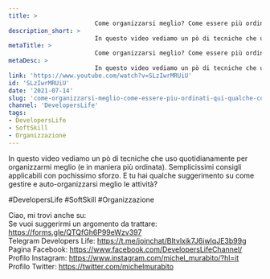```yaml
---
title: > 
                        Come organizzarsi meglio? Come essere più ordinati? Qui qualche consiglio base!
description_short: > 
                        In questo video vediamo un pò di tecniche che uso quotidianamente per organizzarmi meglio (e in maniera più ordinata).
metaTitle: > 
                        Come organizzarsi meglio? Come essere più ordinati? Qui qualche consiglio base!
metaDesc: > 
                        In questo video vediamo un pò di tecniche che uso quotidianamente per organizzarmi meglio (e in maniera più ordinata).
link: 'https://www.youtube.com/watch?v=SLzIwrMRUiU'
id: 'SLzIwrMRUiU'
date: '2021-07-14'
slug: 'come-organizzarsi-meglio-come-essere-piu-ordinati-qui-qualche-consiglio-base'
channel: 'DevelopersLife'
tags: 
- DevelopersLife
- SoftSkill
- Organizzazione
---
```

In questo video vediamo un pò di tecniche che uso quotidianamente per organizzarmi meglio (e in maniera più ordinata). Semplicissimi consigli applicabili con pochissimo sforzo. E tu hai qualche suggerimento su come gestire e auto-organizzarsi meglio le attività?  
  
#DevelopersLife #SoftSkill #Organizzazione   
  
Ciao, mi trovi anche su:  
Se vuoi suggerirmi un argomento da trattare: https://forms.gle/QTQfGh6P99eWzv397  
Telegram Developers Life: https://t.me/joinchat/BItvlxik7J6iwIqJE3b99g  
Pagina Facebook: https://www.facebook.com/DevelopersLifeChannel/  
Profilo Instagram: https://www.instagram.com/michel_murabito/?hl=it  
Profilo Twitter: https://twitter.com/michelmurabito​